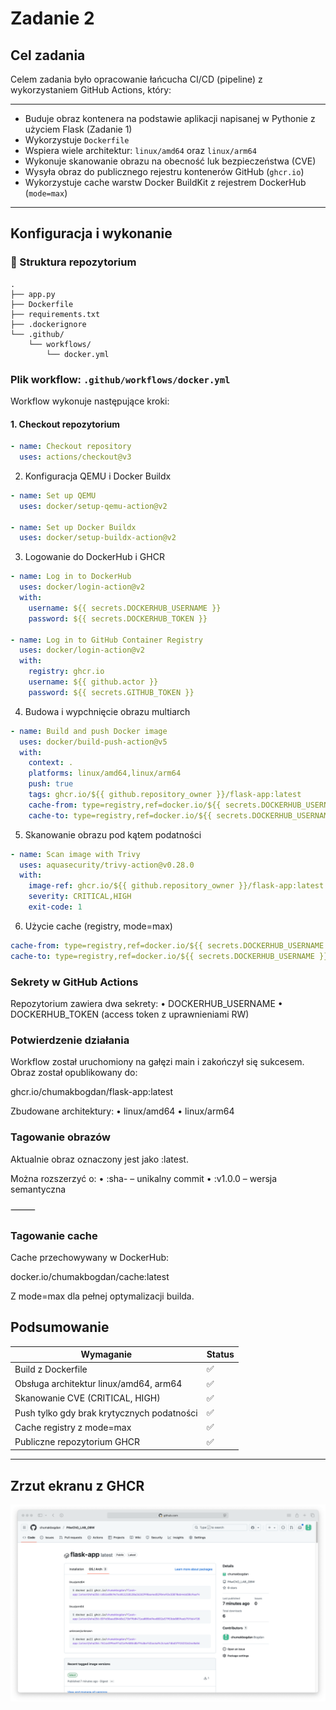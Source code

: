 # Zadanie 2

## Cel zadania

Celem zadania było opracowanie łańcucha CI/CD (pipeline) z wykorzystaniem GitHub Actions, który:

----

- Buduje obraz kontenera na podstawie aplikacji napisanej w Pythonie z użyciem Flask (Zadanie 1)
- Wykorzystuje `Dockerfile`
- Wspiera wiele architektur: `linux/amd64` oraz `linux/arm64`
- Wykonuje skanowanie obrazu na obecność luk bezpieczeństwa (CVE)
- Wysyła obraz do publicznego rejestru kontenerów GitHub (`ghcr.io`)
- Wykorzystuje cache warstw Docker BuildKit z rejestrem DockerHub (`mode=max`)

----

## Konfiguracja i wykonanie

### 📁 Struktura repozytorium

```
.
├── app.py
├── Dockerfile
├── requirements.txt
├── .dockerignore
└── .github/
    └── workflows/
        └── docker.yml
```

### Plik workflow: `.github/workflows/docker.yml`

Workflow wykonuje następujące kroki:

#### 1. Checkout repozytorium
```yaml
- name: Checkout repository
  uses: actions/checkout@v3
```

2. Konfiguracja QEMU i Docker Buildx

```yaml
- name: Set up QEMU
  uses: docker/setup-qemu-action@v2

- name: Set up Docker Buildx
  uses: docker/setup-buildx-action@v2
```

3. Logowanie do DockerHub i GHCR

```yaml
- name: Log in to DockerHub
  uses: docker/login-action@v2
  with:
    username: ${{ secrets.DOCKERHUB_USERNAME }}
    password: ${{ secrets.DOCKERHUB_TOKEN }}

- name: Log in to GitHub Container Registry
  uses: docker/login-action@v2
  with:
    registry: ghcr.io
    username: ${{ github.actor }}
    password: ${{ secrets.GITHUB_TOKEN }}
```

4. Budowa i wypchnięcie obrazu multiarch

```yaml
- name: Build and push Docker image
  uses: docker/build-push-action@v5
  with:
    context: .
    platforms: linux/amd64,linux/arm64
    push: true
    tags: ghcr.io/${{ github.repository_owner }}/flask-app:latest
    cache-from: type=registry,ref=docker.io/${{ secrets.DOCKERHUB_USERNAME }}/cache:latest
    cache-to: type=registry,ref=docker.io/${{ secrets.DOCKERHUB_USERNAME }}/cache:latest,mode=max
```

5. Skanowanie obrazu pod kątem podatności

```yaml
- name: Scan image with Trivy
  uses: aquasecurity/trivy-action@v0.28.0
  with:
    image-ref: ghcr.io/${{ github.repository_owner }}/flask-app:latest
    severity: CRITICAL,HIGH
    exit-code: 1
```

6. Użycie cache (registry, mode=max)

```yaml
cache-from: type=registry,ref=docker.io/${{ secrets.DOCKERHUB_USERNAME }}/cache:latest
cache-to: type=registry,ref=docker.io/${{ secrets.DOCKERHUB_USERNAME }}/cache:latest,mode=max
```


### Sekrety w GitHub Actions

Repozytorium zawiera dwa sekrety:
	•	DOCKERHUB_USERNAME
	•	DOCKERHUB_TOKEN (access token z uprawnieniami RW)


### Potwierdzenie działania

Workflow został uruchomiony na gałęzi main i zakończył się sukcesem. Obraz został opublikowany do:

ghcr.io/chumakbogdan/flask-app:latest

Zbudowane architektury:
	•	linux/amd64
	•	linux/arm64


### Tagowanie obrazów

Aktualnie obraz oznaczony jest jako :latest.

Można rozszerzyć o:
	•	:sha-<hash> – unikalny commit
	•	:v1.0.0 – wersja semantyczna

⸻

### Tagowanie cache

Cache przechowywany w DockerHub:

docker.io/chumakbogdan/cache:latest

Z mode=max dla pełnej optymalizacji builda.

## Podsumowanie

| Wymaganie	                                 | Status |
|--------------------------------------------|--------|
| Build z Dockerfile	                     |   ✅   |
| Obsługa architektur linux/amd64, arm64	 |   ✅   |
| Skanowanie CVE (CRITICAL, HIGH)	         |   ✅   |
| Push tylko gdy brak krytycznych podatności |   ✅   |
| Cache registry z mode=max	                 |   ✅   |
| Publiczne repozytorium GHCR	             |   ✅   |

----

## Zrzut ekranu z GHCR

![zrzut GHCR](GHCR.png)